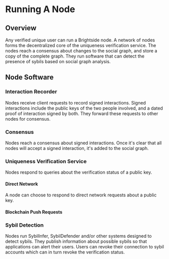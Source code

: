 # Running A Node
## Overview
Any verified unique user can run a Brightside node. A network of nodes forms the decentralized core of the uniqueness verification service. The nodes reach a consensus about changes to the social graph, and store a copy of the complete graph. They run software that can detect the presence of sybils based on social graph analysis.
## Node Software
### Interaction Recorder
Nodes receive client requests to record signed interactions. Signed interactions include the public keys of the two people involved, and a dated proof of interaction signed by both. They forward these requests to other nodes for consensus.
### Consensus
Nodes reach a consensus about signed interactions. Once it's clear that all nodes will accept a signed interaction, it's added to the social graph.
### Uniqueness Verification Service
Nodes respond to queries about the verification status of a public key.
#### Direct Network
A node can choose to respond to direct network requests about a public key.
#### Blockchain Push Requests
### Sybil Detection
Nodes run SybilInfer, SybilDefender and/or other systems designed to detect sybils. They publish information about possible sybils so that applications can alert their users. Users can revoke their connection to sybil accounts which can in turn revoke the verification status.
